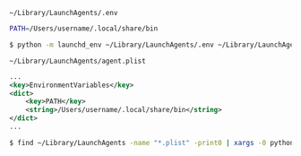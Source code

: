 `~/Library/LaunchAgents/.env`
```bash
PATH=/Users/username/.local/share/bin
```

```bash
$ python -m launchd_env ~/Library/LaunchAgents/.env ~/Library/LaunchAgents/agent.plist
```

`~/Library/LaunchAgents/agent.plist`
```xml
...
<key>EnvironmentVariables</key>
<dict>
    <key>PATH</key>
    <string>/Users/username/.local/share/bin</string>
</dict>
...
```

```bash
$ find ~/Library/LaunchAgents -name "*.plist" -print0 | xargs -0 python -m launchd_env ~/Library/LaunchAgents/.env
```
